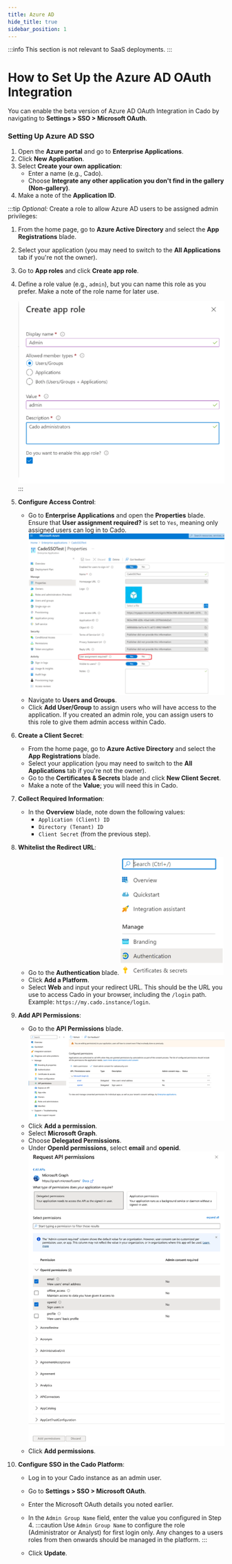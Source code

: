 ```yaml
---
title: Azure AD
hide_title: true
sidebar_position: 1
---
```


:::info
This section is not relevant to SaaS deployments.
:::

# How to Set Up the Azure AD OAuth Integration

You can enable the beta version of Azure AD OAuth Integration in Cado by navigating to **Settings > SSO > Microsoft OAuth**.

### Setting Up Azure AD SSO

1. Open the **Azure portal** and go to **Enterprise Applications**.
2. Click **New Application**.
3. Select **Create your own application**:
   - Enter a name (e.g., Cado).
   - Choose **Integrate any other application you don't find in the gallery (Non-gallery)**.
4. Make a note of the **Application ID**.

:::tip
*Optional:* Create a role to allow Azure AD users to be assigned admin privileges:

1. From the home page, go to **Azure Active Directory** and select the **App Registrations** blade.
2. Select your application (you may need to switch to the **All Applications** tab if you're not the owner).
3. Go to **App roles** and click **Create app role**.
4. Define a role value (e.g., `admin`), but you can name this role as you prefer. Make a note of the role name for later use.

   ![Azure AD Role](/img/azure-create-role.png)
:::

5. **Configure Access Control**:
   - Go to **Enterprise Applications** and open the **Properties** blade. Ensure that **User assignment required?** is set to `Yes`, meaning only assigned users can log in to Cado.
     ![Azure Properties](/img/azure-properties.png)
   - Navigate to **Users and Groups**.
   - Click **Add User/Group** to assign users who will have access to the application. If you created an admin role, you can assign users to this role to give them admin access within Cado.

6. **Create a Client Secret**:
   - From the home page, go to **Azure Active Directory** and select the **App Registrations** blade.
   - Select your application (you may need to switch to the **All Applications** tab if you're not the owner).
   - Go to the **Certificates & Secrets** blade and click **New Client Secret**.
   - Make a note of the **Value**; you will need this in Cado.

7. **Collect Required Information**:
   - In the **Overview** blade, note down the following values:
     - `Application (Client) ID`
     - `Directory (Tenant) ID`
     - `Client Secret` (from the previous step).

8. **Whitelist the Redirect URL**:
   - Go to the **Authentication** blade.
     ![Azure Authentication](/img/azure-authentication.png)
   - Click **Add a Platform**.
   - Select **Web** and input your redirect URL. This should be the URL you use to access Cado in your browser, including the `/login` path. Example: `https://my.cado.instance/login`.

9. **Add API Permissions**:
   - Go to the **API Permissions** blade.
     ![Azure API Permissions page](/img/azure-api-permissions-1.png)
   - Click **Add a permission**.
   - Select **Microsoft Graph**.
   - Choose **Delegated Permissions**.
   - Under **OpenId permissions**, select **email** and **openid**.
     ![Azure API Permissions](/img/azure-api-permissions-2.png)
   - Click **Add permissions**.

10. **Configure SSO in the Cado Platform**:
    - Log in to your Cado instance as an admin user.
    - Go to **Settings > SSO > Microsoft OAuth**.
    - Enter the Microsoft OAuth details you noted earlier.
    - In the `Admin Group Name` field, enter the value you configured in Step 4.
:::caution
Use `Admin Group Name` to configure the role (Administrator or Analyst) for first login only. Any changes to a users roles from then onwards should be managed in the platform.
:::
    
    - Click **Update**.
